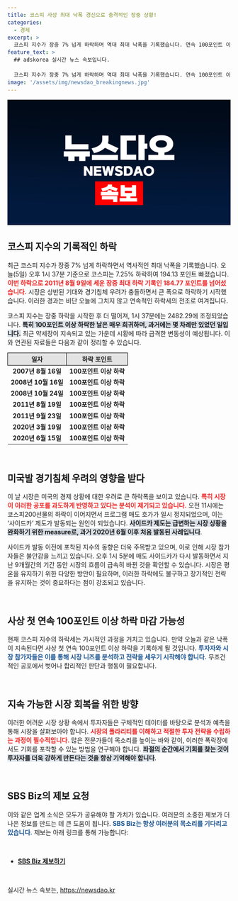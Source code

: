 ```yaml
---
title: 코스피 사상 최대 낙폭 경신으로 충격적인 장중 상황!
categories:
  - 경제
excerpt: >
  코스피 지수가 장중 7% 넘게 하락하며 역대 최대 낙폭을 기록했습니다. 연속 100포인트 이상 하락 위기 속에 사이드카까지 발동된 시장, 과연 그 원인은 무엇일까요?
feature_text: >
  ## adskorea 실시간 뉴스 속보입니다.

  코스피 지수가 장중 7% 넘게 하락하며 역대 최대 낙폭을 기록했습니다. 연속 100포인트 이상 하락 위기 속에 사이드카까지 발동된 시장, 과연 그 원인은 무엇일까요?
image: '/assets/img/newsdao_breakingnews.jpg'
---
```


<p><img src="/assets/img/newsdao_breakingnews.jpg" alt="adskorea 속보" /></p>

<h2 data-ke-size="size26">코스피 지수의 기록적인 하락</h2>

<p data-ke-size="size16">최근 코스피 지수가 장중 7% 넘게 하락하면서 역사적인 최대 낙폭을 기록했습니다. 오늘(5일) 오후 1시 37분 기준으로 코스피는 7.25% 하락하여 194.13 포인트 빠졌습니다. <b><span style="color: #ee2323;">이번 하락으로 2011년 8월 9일에 세운 장중 최대 하락 기록인 184.77 포인트를 넘어섰습니다.</span></b> 시장은 상반된 기대와 경기침체 우려가 충돌하면서 큰 폭으로 하락하기 시작했습니다. 이러한 경과는 비단 오늘에 그치지 않고 연속적인 하락세의 전조로 여겨집니다.</p>

<p data-ke-size="size16">코스피 지수는 장중 하락을 시작한 후 더 떨어져, 1시 37분에는 2482.29에 조정되었습니다. <b><span style="background-color: #21538527;">특히 100포인트 이상 하락한 날은 매우 희귀하며, 과거에는 몇 차례만 있었던 일입니다.</span></b> 최근 약세장이 지속되고 있는 가운데 시황에 따라 급격한 변동성이 예상됩니다. 이와 연관된 자료들은 다음과 같이 정리할 수 있습니다.</p>

<table style="width:100%; border-collapse:collapse;">
  <tr>
    <th style="border:1px solid black; text-align:center; background-color:#e3e3e3;">일자</th>
    <th style="border:1px solid black; text-align:center; background-color:#e3e3e3;">하락 포인트</th>
  </tr>
  <tr>
    <td style="text-align: center; height: 17px;"><b>2007년 8월 16일</b></td>
    <td style="text-align: center; height: 17px;"><b>100포인트 이상 하락</b></td>
  </tr>
  <tr>
    <td style="text-align: center; height: 17px;"><b>2008년 10월 16일</b></td>
    <td style="text-align: center; height: 17px;"><b>100포인트 이상 하락</b></td>
  </tr>
  <tr>
    <td style="text-align: center; height: 17px;"><b>2008년 10월 24일</b></td>
    <td style="text-align: center; height: 17px;"><b>100포인트 이상 하락</b></td>
  </tr>
  <tr>
    <td style="text-align: center; height: 17px;"><b>2011년 8월 19일</b></td>
    <td style="text-align: center; height: 17px;"><b>100포인트 이상 하락</b></td>
  </tr>
  <tr>
    <td style="text-align: center; height: 17px;"><b>2011년 9월 23일</b></td>
    <td style="text-align: center; height: 17px;"><b>100포인트 이상 하락</b></td>
  </tr>
  <tr>
    <td style="text-align: center; height: 17px;"><b>2020년 3월 19일</b></td>
    <td style="text-align: center; height: 17px;"><b>100포인트 이상 하락</b></td>
  </tr>
  <tr>
    <td style="text-align: center; height: 17px;"><b>2020년 6월 15일</b></td>
    <td style="text-align: center; height: 17px;"><b>100포인트 이상 하락</b></td>
  </tr>
</table>

<p data-ke-size="size16">&nbsp;</p>

<h2 data-ke-size="size26">미국발 경기침체 우려의 영향을 받다</h2>

<p data-ke-size="size16">이 날 시장은 미국의 경제 상황에 대한 우려로 큰 하락폭을 보이고 있습니다. <b><span style="color: #ee2323;">특히 시장이 이러한 공포를 과도하게 반영하고 있다는 분석이 제기되고 있습니다.</span></b> 오전 11시에는 코스피200선물의 하락이 이어지면서 프로그램 매도 호가가 일시 정지되었으며, 이는 ‘사이드카’ 제도가 발동되는 원인이 되었습니다. <b><span style="background-color: #21538527;">사이드카 제도는 급변하는 시장 상황을 완화하기 위한 measure로, 과거 2020년 6월 이후 처음 발동된 사례입니다</span></b>.</p>

<p data-ke-size="size16">사이드카 발동 이전에 포착된 지수의 동향은 더욱 주목받고 있으며, 이로 인해 시장 참가자들은 불안감을 느끼고 있습니다. 오후 1시 5분에 매도 사이드카가 다시 발동하면서 지난 9개월간의 기간 동안 시장의 흐름이 급속히 바뀐 것을 확인할 수 있습니다. 시장은 평온을 유지하기 위한 다양한 방안이 필요하며, 이러한 하락에도 불구하고 장기적인 전략을 유지하는 것이 중요하다는 점이 강조되고 있습니다.</p>

<p data-ke-size="size16">&nbsp;</p>

<h2 data-ke-size="size26">사상 첫 연속 100포인트 이상 하락 마감 가능성</h2>

<p data-ke-size="size16">현재 코스피 지수의 하락세는 가시적인 과정을 거치고 있습니다. 만약 오늘과 같은 낙폭이 지속된다면 사상 첫 연속 100포인트 이상 하락을 기록하게 될 것입니다. <b><span style="color: #1a5490;">투자자와 시장 참가자들은 이를 통해 시장 니즈를 분석하고 전략을 세우기 시작해야 합니다.</span></b> 무조건적인 공포에서 벗어나 합리적인 판단과 행동이 필요합니다.</p>

<p data-ke-size="size16">&nbsp;</p>

<h2 data-ke-size="size26">지속 가능한 시장 회복을 위한 방향</h2>

<p data-ke-size="size16">이러한 어려운 시장 상황 속에서 투자자들은 구체적인 데이터를 바탕으로 분석과 예측을 통해 시장을 살펴보아야 합니다. <b><span style="color: #ee2323;">시장의 폴라리티를 이해하고 적절한 투자 전략을 수립하는 과정이 필수적입니다.</span></b> 많은 전문가들이 목소리를 높이는 바와 같이, 이러한 폭락장에서도 기회를 포착할 수 있는 방법을 연구해야 합니다. <b><span style="background-color: #21538527;">좌절의 순간에서 기회를 찾는 것이 투자자를 더욱 강하게 만든다는 것을 항상 기억해야 합니다</span></b>.</p>

<p data-ke-size="size16">&nbsp;</p>

<h2 data-ke-size="size26">SBS Biz의 제보 요청</h2>

<p data-ke-size="size16">이와 같은 업계 소식은 모두가 공유해야 할 가치가 있습니다. 여러분의 소중한 제보가 더 나은 정보를 만드는 데 큰 도움이 됩니다. <b><span style="color: #1a5490;">SBS Biz는 항상 여러분의 목소리를 기다리고 있습니다.</span></b> 제보는 아래 링크를 통해 가능합니다:</p>

<p data-ke-size="size16">&nbsp;</p>

<ul>
  <li><b><a href="https://url.kr/9pghjn" target="_blank">SBS Biz 제보하기</a></b></li>
</ul>

<p data-ke-size="size16">&nbsp;</p>
실시간 뉴스 속보는, <a href="https://newsdao.kr" rel="dofollow">https://newsdao.kr</a>


